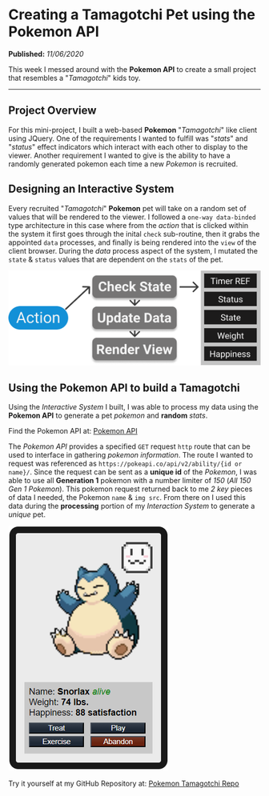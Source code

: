 # Creating a Tamagotchi Pet using the Pokemon API

**Published:** *11/06/2020*

This week I messed around with the **Pokemon API** to create a small project that resembles a "*Tamagotchi*" kids toy. 

---

## Project Overview
For this mini-project, I built a web-based **Pokemon** "*Tamagotchi*" like client using JQuery. One of the requirements I wanted to fulfill was "*stats*" and "*status*" effect indicators which interact with each other to display to the viewer. Another requirement I wanted to give is the ability to have a randomly generated pokemon each time a new *Pokemon* is recruited. 

## Designing an Interactive System
Every recruited "*Tamagotchi*" **Pokemon** pet will take on a random set of values that will be rendered to the viewer. I followed a `one-way data-binded` type architecture in this case where from the *action* that is clicked within the system it first goes through the inital `check` sub-routine, then it grabs the appointed `data` processes, and finally is being rendered into the `view` of the client browser. During the *data* process aspect of the system, I mutated the `state` & `status` values that are dependent on the `stats` of the pet.

![project diagram](/2020/pokemon_tamagotchi_graphic.png)

## Using the Pokemon API to build a Tamagotchi
Using the *Interactive System* I built, I was able to process my data using the **Pokemon API** to generate a pet *pokemon* and **random** *stats*.

Find the Pokemon API at: [Pokemon API](https://pokeapi.co/)

The *Pokemon API* provides a specified `GET` request `http` route that can be used to interface in gathering *pokemon information*. The route I wanted to request was referenced as `https://pokeapi.co/api/v2/ability/{id or name}/`. Since the request can be sent as a **unique id** of the *Pokemon*, I was able to use all **Generation 1** pokemon with a number limiter of *150* (*All 150 Gen 1 Pokemon*). This pokemon request returned back to me *2 key* pieces of data I needed, the Pokemon `name` & `img src`. From there on I used this data during the **processing** portion of my *Interaction System* to generate a *unique* pet.

![tamagotchi pokemon](/2020/pokemon_tamagotchi.png)

Try it yourself at  my GitHub Repository at: [Pokemon Tamagotchi Repo](https://github.com/BrianLinggadjaja/tamagotchi_pokemon_pet)
